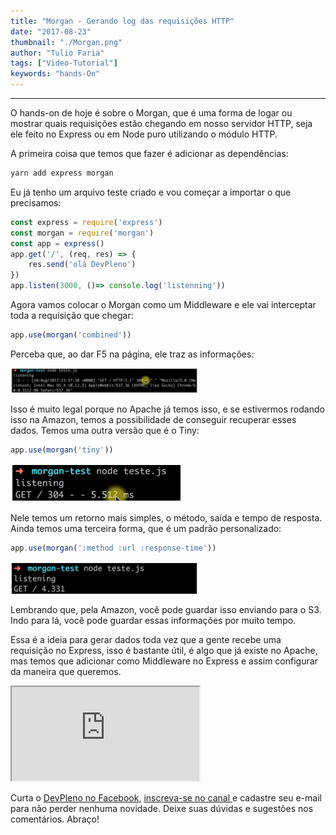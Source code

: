 ```yaml
---
title: "Morgan - Gerando log das requisições HTTP"
date: "2017-08-23"
thumbnail: "./Morgan.png"
author: "Tulio Faria"
tags: ["Video-Tutorial"]
keywords: "hands-On"
---
```


---
O hands-on de hoje é sobre o Morgan, que é uma forma de logar ou mostrar quais requisições estão chegando em nosso servidor HTTP, seja ele feito no Express ou em Node puro utilizando o módulo HTTP. 

A primeira coisa que temos que fazer é adicionar as dependências:

```jsx {numberLines: true}
yarn add express morgan
```

Eu já tenho um arquivo teste criado e vou começar a importar o que precisamos:

```jsx {numberLines: true}
const express = require('express')
const morgan = require('morgan')
const app = express()
app.get('/', (req, res) => {
    res.send('olá DevPleno')
})
app.listen(3000, ()=> console.log('listenning'))
```

Agora vamos colocar o Morgan como um Middleware e ele vai interceptar toda a requisição que chegar:

```jsx {numberLines: true}
app.use(morgan('combined'))
```

Perceba que, ao dar F5 na página, ele traz as informações: 

![Exemplo 1](./MorganEx1.png) 

Isso é muito legal porque no Apache já temos isso, e se estivermos rodando isso na Amazon, temos a possibilidade de conseguir recuperar esses dados. Temos uma outra versão que é o Tiny:

```jsx {numberLines: true}
app.use(morgan('tiny'))
```

![Exemplo 2](./MorganEx2.png) 

Nele temos um retorno mais simples, o método, saída e tempo de resposta. Ainda temos uma terceira forma, que é um padrão personalizado:

```jsx {numberLines: true}
app.use(morgan(':method :url :response-time'))
```

![Exemplo 3](./morganEx3.png) 

Lembrando que, pela Amazon, você pode guardar isso enviando para o S3. Indo para lá, você pode guardar essas informações por muito tempo. 

Essa é a ideia para gerar dados toda vez que a gente recebe uma requisição no Express, isso é bastante útil, é algo que já existe no Apache, mas temos que adicionar como Middleware no Express e assim configurar da maneira que queremos. 

<div class="embed-responsive embed-responsive-16by9 mb-4">
  <iframe class="embed-responsive-item" src="https://www.youtube.com/embed/19HkfrtUm38" allowfullscreen></iframe>
</div>

Curta o [DevPleno no Facebook](https://www.facebook.com/devpleno), [inscreva-se no canal ](https://www.youtube.com/devplenocom)e cadastre seu e-mail para não perder nenhuma novidade. Deixe suas dúvidas e sugestões nos comentários. Abraço!
